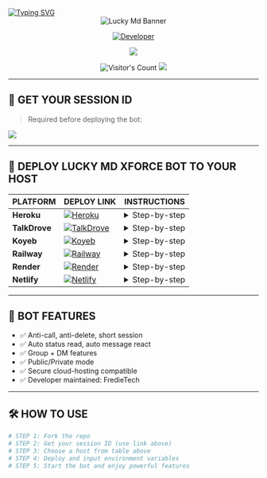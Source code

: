 <a href="https://git.io/typing-svg">
  <img src="https://readme-typing-svg.demolab.com?font=Black+Ops+One&size=100&pause=1000&color=8A2BE2&center=true&width=1000&height=200&lines=LUCKY-MD-XFORCE" alt="Typing SVG" />
</a>

<div align="center">
  <a><img src='https://files.catbox.moe/uw4l17.jpeg' alt="Lucky Md Banner" /></a>
</div>

<p align="center">
  <a href="https://github.com/mr-X-force">
    <img title="Developer" src="https://img.shields.io/badge/Author-LUCKY%20MD%20XFORCE-FF00FF.svg?style=big-square&logo=github" />
  </a>
</p>

<p align="center">
  <a href="https://whatsapp.com/channel/0029VaihcQv84Om8LP59fO3f">
    <img src="https://img.shields.io/badge/Join-WhatsApp%20Channel-9ACD32?style=big-square&logo=whatsapp" />
  </a>
</p>

<p align="center">
  <img src="https://profile-counter.glitch.me/{mr-X-force}/count.svg" alt="Visitor's Count" />
  <img src="https://komarev.com/ghpvc/?username=LUCKY-MD-XFORCE&label=VIEWS&style=square&color=blue" />
</p>

---

## 📌 GET YOUR SESSION ID

> Required before deploying the bot:

<a href='https://lucky-xforce-session-site.onrender.com' target="_blank">
  <img src='https://img.shields.io/badge/PAIR_CODE_1-800080?style=for-the-badge&logo=matrix&logoColor=white&labelColor=000000'/>
</a>

---

## 🚀 DEPLOY LUCKY MD XFORCE BOT TO YOUR HOST

| PLATFORM | DEPLOY LINK | INSTRUCTIONS |
|---------|--------------|--------------|
| **Heroku** | [![Heroku](https://img.shields.io/badge/Heroku-430098?style=for-the-badge&logo=heroku)](https://lucky-md-xforce-deploy-your-bot-with-your-github-username.vercel.app) |<details><summary>Step-by-step</summary><ul><li>Fork this repo</li><li>Click Heroku button above</li><li>Connect your GitHub and select this repo</li><li>Set config vars like SESSION_ID</li><li>Click **Deploy App**</li></ul></details>|
| **TalkDrove** | [![TalkDrove](https://img.shields.io/badge/TalkDrove-A52A2A?style=for-the-badge&logo=github)](https://host.talkdrove.com/share-bot/47) |<details><summary>Step-by-step</summary><ul><li>Open the TalkDrove link</li><li>Click **Deploy Now**</li><li>Paste repo link</li><li>Add ENV values (SESSION_ID)</li><li>Deploy the bot</li></ul></details>|
| **Koyeb** | [![Koyeb](https://img.shields.io/badge/Koyeb-FF009D?style=for-the-badge&logo=koyeb)](https://app.koyeb.com/services/deploy?type=git&repository=mr-X-force/LUCKY-MD-XFORCE) |<details><summary>Step-by-step</summary><ul><li>Click above to open deploy panel</li><li>Authorize GitHub and select repo</li><li>Set environment variables</li><li>Deploy and wait for logs to show successful build</li></ul></details>|
| **Railway** | [![Railway](https://img.shields.io/badge/Railway-FF8700?style=for-the-badge&logo=railway)](https://railway.app/new) |<details><summary>Step-by-step</summary><ul><li>Open link</li><li>Click **Deploy from GitHub repo**</li><li>Select this repo</li><li>Go to variables tab → add SESSION_ID, AUTOBIO etc.</li><li>Deploy</li></ul></details>|
| **Render** | [![Render](https://img.shields.io/badge/Render-000000?style=for-the-badge&logo=render)](https://dashboard.render.com/web/new) |<details><summary>Step-by-step</summary><ul><li>Open Render dashboard</li><li>Click **New Web Service**</li><li>Connect your GitHub</li><li>Choose this repo</li><li>Add build/start command & ENV vars</li><li>Click **Create Web Service**</li></ul></details>|
| **Netlify** | [![Netlify](https://img.shields.io/badge/Netlify-CC00FF?style=for-the-badge&logo=huggingface)](https://app.netlify.com/) |<details><summary>Step-by-step</summary><ul><li>Use for frontend session site only</li><li>Drag/drop or link repo with index.html</li><li>Publish to host session UI</li></ul></details>|

---

## 🤖 BOT FEATURES

- ✅ Anti-call, anti-delete, short session
- ✅ Auto status read, auto message react
- ✅ Group + DM features
- ✅ Public/Private mode
- ✅ Secure cloud-hosting compatible
- ✅ Developer maintained: FredieTech

---

## 🛠️ HOW TO USE

```bash
# STEP 1: Fork the repo
# STEP 2: Get your session ID (use link above)
# STEP 3: Choose a host from table above
# STEP 4: Deploy and input environment variables
# STEP 5: Start the bot and enjoy powerful features
